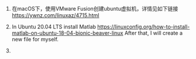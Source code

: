 1. 在macOS下，使用VMware Fusion创建ubuntu虚拟机，详情见如下链接 https://ywnz.com/linuxaz/4715.html

2. In Ubuntu 20.04 LTS install Matlab https://linuxconfig.org/how-to-install-matlab-on-ubuntu-18-04-bionic-beaver-linux
   After that, I will create a new file for myself.
3.
